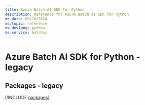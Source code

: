 ```yaml
---
title: Azure Batch AI SDK for Python
description: Reference for Azure Batch AI SDK for Python
ms.date: 09/18/2024
ms.topic: reference
ms.devlang: python
ms.service: batchai
---
```

# Azure Batch AI SDK for Python - legacy
## Packages - legacy
[!INCLUDE [packages](batch-ai-index.md)]